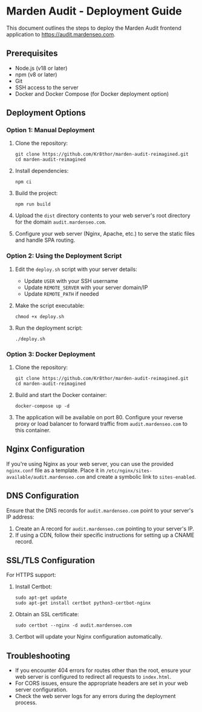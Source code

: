 # Marden Audit - Deployment Guide

This document outlines the steps to deploy the Marden Audit frontend application to https://audit.mardenseo.com.

## Prerequisites

- Node.js (v18 or later)
- npm (v8 or later)
- Git
- SSH access to the server
- Docker and Docker Compose (for Docker deployment option)

## Deployment Options

### Option 1: Manual Deployment

1. Clone the repository:
   ```
   git clone https://github.com/Kr8thor/marden-audit-reimagined.git
   cd marden-audit-reimagined
   ```

2. Install dependencies:
   ```
   npm ci
   ```

3. Build the project:
   ```
   npm run build
   ```

4. Upload the `dist` directory contents to your web server's root directory for the domain `audit.mardenseo.com`.

5. Configure your web server (Nginx, Apache, etc.) to serve the static files and handle SPA routing.

### Option 2: Using the Deployment Script

1. Edit the `deploy.sh` script with your server details:
   - Update `USER` with your SSH username
   - Update `REMOTE_SERVER` with your server domain/IP
   - Update `REMOTE_PATH` if needed

2. Make the script executable:
   ```
   chmod +x deploy.sh
   ```

3. Run the deployment script:
   ```
   ./deploy.sh
   ```

### Option 3: Docker Deployment

1. Clone the repository:
   ```
   git clone https://github.com/Kr8thor/marden-audit-reimagined.git
   cd marden-audit-reimagined
   ```

2. Build and start the Docker container:
   ```
   docker-compose up -d
   ```

3. The application will be available on port 80. Configure your reverse proxy or load balancer to forward traffic from `audit.mardenseo.com` to this container.

## Nginx Configuration

If you're using Nginx as your web server, you can use the provided `nginx.conf` file as a template. Place it in `/etc/nginx/sites-available/audit.mardenseo.com` and create a symbolic link to `sites-enabled`.

## DNS Configuration

Ensure that the DNS records for `audit.mardenseo.com` point to your server's IP address:

1. Create an A record for `audit.mardenseo.com` pointing to your server's IP.
2. If using a CDN, follow their specific instructions for setting up a CNAME record.

## SSL/TLS Configuration

For HTTPS support:

1. Install Certbot:
   ```
   sudo apt-get update
   sudo apt-get install certbot python3-certbot-nginx
   ```

2. Obtain an SSL certificate:
   ```
   sudo certbot --nginx -d audit.mardenseo.com
   ```

3. Certbot will update your Nginx configuration automatically.

## Troubleshooting

- If you encounter 404 errors for routes other than the root, ensure your web server is configured to redirect all requests to `index.html`.
- For CORS issues, ensure the appropriate headers are set in your web server configuration.
- Check the web server logs for any errors during the deployment process.
